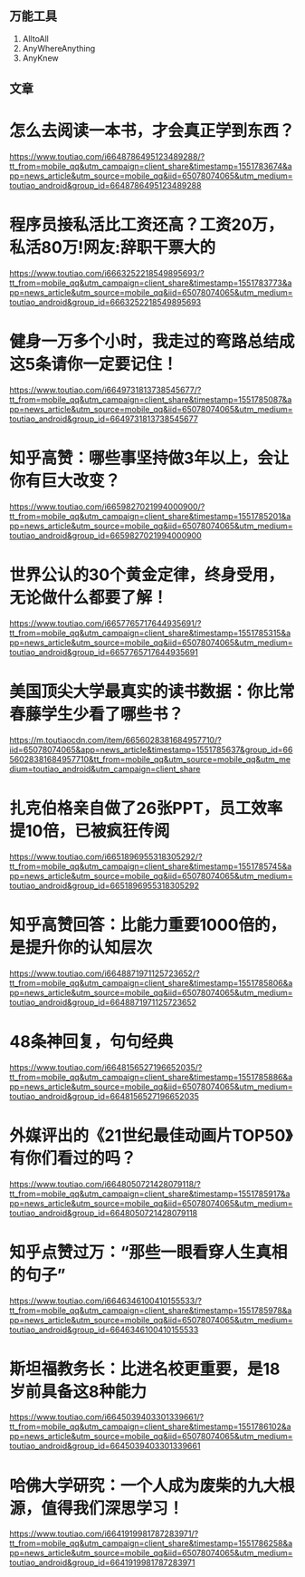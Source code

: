 ## 万能工具

1. AlltoAll
2. AnyWhereAnything
3. AnyKnew



## 文章

# 怎么去阅读一本书，才会真正学到东西？

https://www.toutiao.com/i6648786495123489288/?tt_from=mobile_qq&utm_campaign=client_share&timestamp=1551783674&app=news_article&utm_source=mobile_qq&iid=65078074065&utm_medium=toutiao_android&group_id=6648786495123489288



# 程序员接私活比工资还高？工资20万，私活80万!网友:辞职干票大的

https://www.toutiao.com/i6663252218549895693/?tt_from=mobile_qq&utm_campaign=client_share&timestamp=1551783773&app=news_article&utm_source=mobile_qq&iid=65078074065&utm_medium=toutiao_android&group_id=6663252218549895693

# 健身一万多个小时，我走过的弯路总结成这5条请你一定要记住！

https://www.toutiao.com/i6649731813738545677/?tt_from=mobile_qq&utm_campaign=client_share&timestamp=1551785087&app=news_article&utm_source=mobile_qq&iid=65078074065&utm_medium=toutiao_android&group_id=6649731813738545677

# 知乎高赞：哪些事坚持做3年以上，会让你有巨大改变？

https://www.toutiao.com/i6659827021994000900/?tt_from=mobile_qq&utm_campaign=client_share&timestamp=1551785201&app=news_article&utm_source=mobile_qq&iid=65078074065&utm_medium=toutiao_android&group_id=6659827021994000900

# 世界公认的30个黄金定律，终身受用，无论做什么都要了解！

https://www.toutiao.com/i6657765717644935691/?tt_from=mobile_qq&utm_campaign=client_share&timestamp=1551785315&app=news_article&utm_source=mobile_qq&iid=65078074065&utm_medium=toutiao_android&group_id=6657765717644935691

# 美国顶尖大学最真实的读书数据：你比常春藤学生少看了哪些书？

https://m.toutiaocdn.com/item/6656028381684957710/?iid=65078074065&app=news_article&timestamp=1551785637&group_id=6656028381684957710&tt_from=mobile_qq&utm_source=mobile_qq&utm_medium=toutiao_android&utm_campaign=client_share



# 扎克伯格亲自做了26张PPT，员工效率提10倍，已被疯狂传阅

https://www.toutiao.com/i6651896955318305292/?tt_from=mobile_qq&utm_campaign=client_share&timestamp=1551785745&app=news_article&utm_source=mobile_qq&iid=65078074065&utm_medium=toutiao_android&group_id=6651896955318305292

# 知乎高赞回答：比能力重要1000倍的，是提升你的认知层次

https://www.toutiao.com/i6648871971125723652/?tt_from=mobile_qq&utm_campaign=client_share&timestamp=1551785806&app=news_article&utm_source=mobile_qq&iid=65078074065&utm_medium=toutiao_android&group_id=6648871971125723652



# 48条神回复，句句经典

https://www.toutiao.com/i6648156527196652035/?tt_from=mobile_qq&utm_campaign=client_share&timestamp=1551785886&app=news_article&utm_source=mobile_qq&iid=65078074065&utm_medium=toutiao_android&group_id=6648156527196652035

# 外媒评出的《21世纪最佳动画片TOP50》有你们看过的吗？

https://www.toutiao.com/i6648050721428079118/?tt_from=mobile_qq&utm_campaign=client_share&timestamp=1551785917&app=news_article&utm_source=mobile_qq&iid=65078074065&utm_medium=toutiao_android&group_id=6648050721428079118

# 知乎点赞过万：“那些一眼看穿人生真相的句子”

https://www.toutiao.com/i6646346100410155533/?tt_from=mobile_qq&utm_campaign=client_share&timestamp=1551785978&app=news_article&utm_source=mobile_qq&iid=65078074065&utm_medium=toutiao_android&group_id=6646346100410155533



# 斯坦福教务长：比进名校更重要，是18岁前具备这8种能力

https://www.toutiao.com/i6645039403301339661/?tt_from=mobile_qq&utm_campaign=client_share&timestamp=1551786102&app=news_article&utm_source=mobile_qq&iid=65078074065&utm_medium=toutiao_android&group_id=6645039403301339661



# 哈佛大学研究：一个人成为废柴的九大根源，值得我们深思学习！

https://www.toutiao.com/i6641919981787283971/?tt_from=mobile_qq&utm_campaign=client_share&timestamp=1551786258&app=news_article&utm_source=mobile_qq&iid=65078074065&utm_medium=toutiao_android&group_id=6641919981787283971